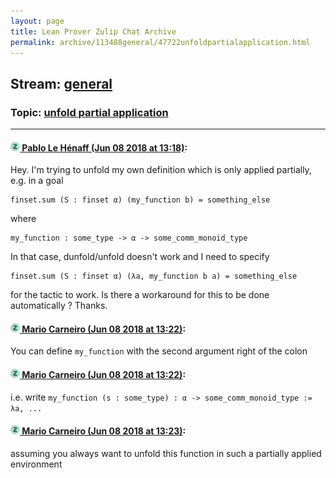 ```yaml
---
layout: page
title: Lean Prover Zulip Chat Archive 
permalink: archive/113488general/47722unfoldpartialapplication.html
---
```


## Stream: [general](index.html)
### Topic: [unfold partial application](47722unfoldpartialapplication.html)

---

#### [![Click to go to Zulip](../../assets/img/zulip2.png) Pablo Le Hénaff (Jun 08 2018 at 13:18)](https://leanprover.zulipchat.com/#narrow/stream/113488-general/topic/unfold%20partial%20application/near/127766659):
Hey.
I'm trying to unfold my own definition which is only applied partially, e.g.
in a goal
```lean
finset.sum (S : finset α) (my_function b) = something_else
```
where
```lean
my_function : some_type -> α -> some_comm_monoid_type
```

In that case, dunfold/unfold doesn't work and I need to specify
```lean
finset.sum (S : finset α) (λa, my_function b a) = something_else
```
for the tactic to work. Is there a workaround for this to be done automatically ? Thanks.

#### [![Click to go to Zulip](../../assets/img/zulip2.png) Mario Carneiro (Jun 08 2018 at 13:22)](https://leanprover.zulipchat.com/#narrow/stream/113488-general/topic/unfold%20partial%20application/near/127766782):
You can define `my_function` with the second argument right of the colon

#### [![Click to go to Zulip](../../assets/img/zulip2.png) Mario Carneiro (Jun 08 2018 at 13:22)](https://leanprover.zulipchat.com/#narrow/stream/113488-general/topic/unfold%20partial%20application/near/127766787):
i.e. write `my_function (s : some_type) : α -> some_comm_monoid_type := λa, ...`

#### [![Click to go to Zulip](../../assets/img/zulip2.png) Mario Carneiro (Jun 08 2018 at 13:23)](https://leanprover.zulipchat.com/#narrow/stream/113488-general/topic/unfold%20partial%20application/near/127766794):
assuming you always want to unfold this function in such a partially applied environment

